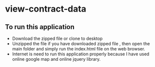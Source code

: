 # view-contract-data
## To run this application
* Download the zipped file or clone to desktop
* Unzipped the file if you have downloaded zipped file , then open the main folder and simply run the index.html file on the web browser.
* Internet is need to run this application properly because I have used online google map and online jquery library.
